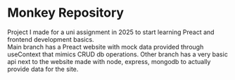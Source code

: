 # Monkey Repository
Project I made for a uni assignment in 2025 to start learning Preact and frontend development basics.  
Main branch has a Preact website with mock data provided through useContext that mimics CRUD db operations.
Other branch has a very basic api next to the website made with node, express, mongodb to actually provide data for the site.
